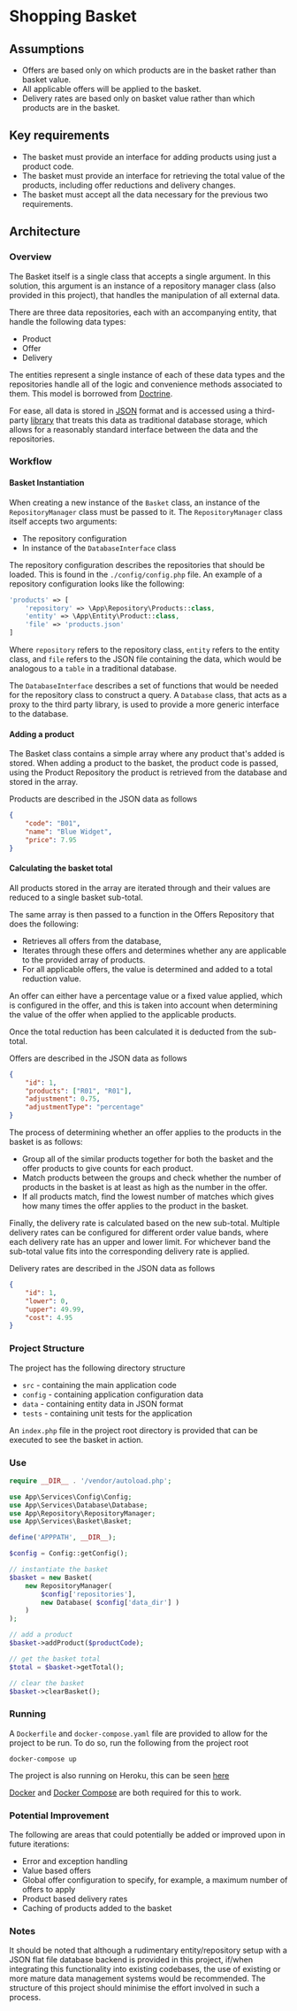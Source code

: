 # Shopping Basket

## Assumptions

- Offers are based only on which products are in the basket rather than basket value.
- All applicable offers will be applied to the basket.
- Delivery rates are based only on basket value rather than which products are in the basket.


## Key requirements

- The basket must provide an interface for adding products using just a product code.
- The basket must provide an interface for retrieving the total value of the products, including offer reductions 
and delivery changes.
- The basket must accept all the data necessary for the previous two requirements.

## Architecture  

### Overview

The Basket itself is a single class that accepts a single argument. In this solution, this argument is an instance of 
a repository manager class (also provided in this project), that handles the manipulation of all external data. 

There are three data repositories, each with an accompanying entity, that handle the following data types: 

- Product
- Offer
- Delivery

The entities represent a single instance of each of these data types and the repositories handle all of the logic 
and convenience methods associated to them. This model is borrowed from [Doctrine](https://www.doctrine-project.org/).

For ease, all data is stored in [JSON](https://www.json.org/json-en.html) format and is accessed using a third-party 
[library](https://github.com/donjajo/php-jsondb) that treats this data as traditional database storage, which allows for 
a reasonably standard interface between the data and the repositories.

### Workflow

#### Basket Instantiation

When creating a new instance of the `Basket` class, an instance of the `RepositoryManager` class must be passed to it. 
The `RepositoryManager` class itself accepts two arguments:
- The repository configuration
- In instance of the `DatabaseInterface` class

The repository configuration describes the repositories that should be loaded. This is found in the `./config/config.php` 
file. An example of a repository configuration looks like the following:

```php
'products' => [
    'repository' => \App\Repository\Products::class,
    'entity' => \App\Entity\Product::class,
    'file' => 'products.json'
]
```

Where `repository` refers to the repository class, `entity` refers to the entity class, and `file` refers to the JSON 
file containing the data, which would be analogous to a `table` in a traditional database.

The `DatabaseInterface` describes a set of functions that would be needed for the repository class to construct a query. 
A `Database` class, that acts as a proxy to the third party library, is used to provide a more generic interface to the 
database.

#### Adding a product

The Basket class contains a simple array where any product that's added is stored. When adding a product to the basket, 
the product code is passed, using the Product Repository the product is retrieved from the database and stored in the 
array.

Products are described in the JSON data as follows

```json
{
    "code": "B01",
    "name": "Blue Widget",
    "price": 7.95
}
```

#### Calculating the basket total

All products stored in the array are iterated through and their values are reduced to a single basket sub-total. 

The same array is then passed to a function in the Offers Repository that does the following:

- Retrieves all offers from the database,
- Iterates through these offers and determines whether any are applicable to the provided array of products.
- For all applicable offers, the value is determined and added to a total reduction value.

An offer can either have a percentage value or a fixed value applied, which is configured in the offer, and this is 
taken into account when determining the value of the offer when applied to the applicable products. 

Once the total reduction has been calculated it is deducted from the sub-total.

Offers are described in the JSON data as follows

```json
{
    "id": 1,
    "products": ["R01", "R01"],
    "adjustment": 0.75,
    "adjustmentType": "percentage"
}
```

The process of determining whether an offer applies to the products in the basket is as follows:

- Group all of the similar products together for both the basket and the offer products to give counts for each product.
- Match products between the groups and check whether the number of products in the basket is at least as high as the number in the offer.
- If all products match, find the lowest number of matches which gives how many times the offer applies to the product in the basket.

Finally, the delivery rate is calculated based on the new sub-total. Multiple delivery rates can be configured for different 
order value bands, where each delivery rate has an upper and lower limit. For whichever band the sub-total value fits into 
the corresponding delivery rate is applied.

Delivery rates are described in the JSON data as follows

```json
{
    "id": 1,
    "lower": 0,
    "upper": 49.99,
    "cost": 4.95
}
```

### Project Structure

The project has the following directory structure

- `src` - containing the main application code
- `config` - containing application configuration data
- `data` - containing entity data in JSON format
- `tests` - containing unit tests for the application

An `index.php` file in the project root directory is provided that can be executed to see the basket in action.

### Use

```php
require __DIR__ . '/vendor/autoload.php';

use App\Services\Config\Config;
use App\Services\Database\Database;
use App\Repository\RepositoryManager;
use App\Services\Basket\Basket;

define('APPPATH', __DIR__);

$config = Config::getConfig();

// instantiate the basket
$basket = new Basket(
    new RepositoryManager(
        $config['repositories'],
        new Database( $config['data_dir'] )
    )
);

// add a product
$basket->addProduct($productCode);

// get the basket total
$total = $basket->getTotal();

// clear the basket 
$basket->clearBasket();
```

### Running

A `Dockerfile` and `docker-compose.yaml` file are provided to allow for the project to be run. To do so, run the following 
from the project root

```
docker-compose up
```

The project is also running on Heroku, this can be seen [here](https://olliesplaygrnd-shopping-basket.herokuapp.com/)

[Docker](https://www.docker.com/) and [Docker Compose](https://docs.docker.com/compose/) are both required for this to work.

### Potential Improvement

The following are areas that could potentially be added or improved upon in future iterations:

- Error and exception handling
- Value based offers
- Global offer configuration to specify, for example, a maximum number of offers to apply 
- Product based delivery rates
- Caching of products added to the basket

### Notes

It should be noted that although a rudimentary entity/repository setup with a JSON flat file database backend is provided 
in this project, if/when integrating this functionality into existing codebases, the use of existing or more mature data 
management systems would be recommended. The structure of this project should minimise the effort involved in such a process.  

